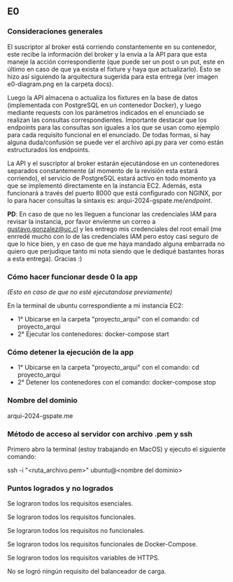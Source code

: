 ## E0

### Consideraciones generales

El suscriptor al broker está corriendo constantemente en su contenedor, este recibe la información del broker y la envía a la API para que esta maneje la acción correspondiente (que puede ser un post o un put, este en último en caso de que ya exista el fixture y haya que actualizarlo). Esto se hizo así siguiendo la arquitectura sugerida para esta entrega (ver imagen e0-diagram.png en la carpeta docs).

Luego la API almacena o actualiza los fixtures en la base de datos (implementada con PostgreSQL en un contenedor Docker), y luego mediante requests con los parámetros indicados en el enunciado se realizan las consultas correspondientes. Importante destacar que los endpoints para las consultas son iguales a los que se usan como ejemplo para cada requisito funcional en el enunciado. De todas formas, si hay alguna duda/confusión se puede ver el archivo api.py para ver como están estructurados los endpoints.

La API y el suscriptor al broker estarán ejecutándose en un contenedores separados constantemente (al momento de la revisión esta estará corriendo), el servicio de PostgreSQL estará activo en todo momento ya que se implementó directamente en la instancia EC2. Además, esta funcionará a través del puerto 8000 que está configurado con NGINX, por lo para hacer consultas la sintaxis es: arqui-2024-gspate.me/*endpoint*.

**PD**: En caso de que no les lleguen a funcionar las credenciales IAM para revisar la instancia, por favor envíenme un correo a gustavo.gonzalez@uc.cl y les entrego mis credenciales del root email (me enrredé mucho con lo de las credenciales IAM pero estoy casi seguro de que lo hice bien, y en caso de que me haya mandado alguna embarrada no quiero que perjudique tanto mi nota siendo que le dediqué bastantes horas a esta entrega). Gracias :)

### Cómo hacer funcionar desde 0 la app

*(Esto en caso de que no esté ejecutandose previamente)*

En la terminal de ubuntu correspondiente a mi instancia EC2:

- 1° Ubicarse en la carpeta "proyecto_arqui" con el comando: cd proyecto_arqui
- 2° Ejecutar los contenedores: docker-compose start

### Cómo detener la ejecución de la app

- 1° Ubicarse en la carpeta "proyecto_arqui" con el comando: cd proyecto_arqui
- 2° Detener los contenedores con el comando: docker-compose stop

### Nombre del dominio

 arqui-2024-gspate.me

### Método de acceso al servidor con archivo .pem y ssh

Primero abro la terminal (estoy trabajando en MacOS) y ejecuto el siguiente comando:

ssh -i "&lt;ruta_archivo.pem&gt;" ubuntu@&lt;nombre del dominio&gt;

### Puntos logrados y no logrados

Se lograron todos los requisitos esenciales.

Se lograron todos los requisitos funcionales.

Se lograron todos los requisitos no funcionales.

Se lograron todos los requisitos funcionales de Docker-Compose.

Se lograron todos los requisitos variables de HTTPS.

No se logró ningún requisito del balanceador de carga.



